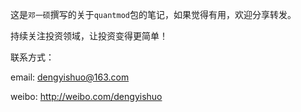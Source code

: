 这是`邓一硕`撰写的关于`quantmod`包的笔记，如果觉得有用，欢迎分享转发。

持续关注投资领域，让投资变得更简单！

联系方式：

email: dengyishuo@163.com

weibo: http://weibo.com/dengyishuo

